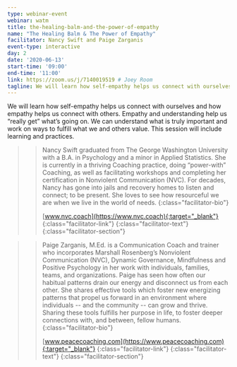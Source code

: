 ```yaml
---
type: webinar-event
webinar: watm
title: the-healing-balm-and-the-power-of-empathy
name: "The Healing Balm & The Power of Empathy"
facilitator: Nancy Swift and Paige Zarganis
event-type: interactive
day: 2
date: '2020-06-13'
start-time: '09:00'
end-time: '11:00'
link: https://zoom.us/j/7140019519 # Joey Room
tagline: We will learn how self-empathy helps us connect with ourselves and how empathy helps us connect with others.
---
```


We will learn how self-empathy helps us connect with ourselves and how empathy helps us connect with others. Empathy and understanding help us “really get” what’s going on. We can understand what is truly important and work on ways to fulfill what we and others value. This session will include learning and practices.

> > Nancy Swift graduated from The George Washington University with a B.A. in Psychology and a minor in Applied Statistics. She is currently in a thriving Coaching practice, doing “power-with” Coaching, as well as facilitating workshops and completing her certification in Nonviolent Communication (NVC). For decades, Nancy has gone into jails and recovery homes to listen and connect; to be present. She loves to see how resourceful we are when we live in the world of needs.
> > {:class="facilitator-bio"}
> >
> > [www.nvc.coach](https://www.nvc.coach){:target="_blank"}
> > {:class="facilitator-link"}
> {:class="facilitator-text"}
{:class="facilitator-section"}

> > Paige Zarganis, M.Ed. is a Communication Coach and trainer who incorporates Marshall Rosenberg’s Nonviolent Communication (NVC), Dynamic Governance, Mindfulness and Positive Psychology in her work with individuals, families, teams, and organizations. Paige has seen how often our habitual patterns drain our energy and disconnect us from each other. She shares effective tools which foster new energizing patterns that propel us forward in an environment where individuals -- and the community -- can grow and thrive. Sharing these tools fulfills her purpose in life, to foster deeper connections with, and between, fellow humans.
> > {:class="facilitator-bio"}
> >
> > [www.peacecoaching.com](https://www.peacecoaching.com){:target="_blank"}
> > {:class="facilitator-link"}
> {:class="facilitator-text"}
{:class="facilitator-section"}
